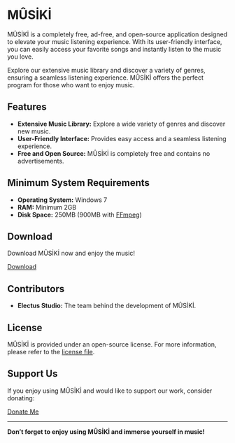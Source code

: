 # MÛSİKİ

MÛSİKİ is a completely free, ad-free, and open-source application designed to elevate your music listening experience. With its user-friendly interface, you can easily access your favorite songs and instantly listen to the music you love.

Explore our extensive music library and discover a variety of genres, ensuring a seamless listening experience. MÛSİKİ offers the perfect program for those who want to enjoy music.

## Features

- **Extensive Music Library:** Explore a wide variety of genres and discover new music.
- **User-Friendly Interface:** Provides easy access and a seamless listening experience.
- **Free and Open Source:** MÛSİKİ is completely free and contains no advertisements.

## Minimum System Requirements

- **Operating System:** Windows 7
- **RAM:** Minimum 2GB
- **Disk Space:** 250MB (900MB with [FFmpeg](https://www.ffmpeg.org/))

## Download

Download MÛSİKİ now and enjoy the music!

[Download](https://electus-studio.itch.io/msk)

## Contributors

- **Electus Studio:** The team behind the development of MÛSİKİ.

## License

MÛSİKİ is provided under an open-source license. For more information, please refer to the [license file](LICENSE).

## Support Us

If you enjoy using MÛSİKİ and would like to support our work, consider donating:

[Donate Me](https://electus-studio.itch.io/msk/purchase)

---

**Don’t forget to enjoy using MÛSİKİ and immerse yourself in music!**
